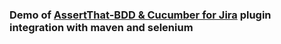 ### Demo of [AssertThat-BDD & Cucumber for Jira](https://marketplace.atlassian.com/apps/1219033/assertthat-bdd-cucumber-for-jira?hosting=cloud&tab=overview) plugin integration with maven and selenium

